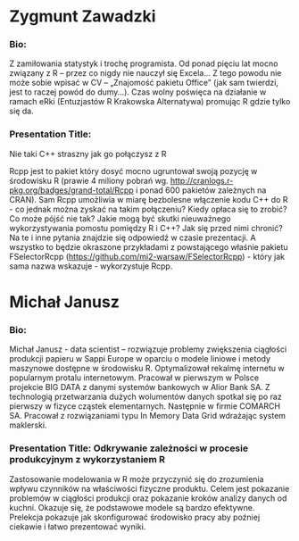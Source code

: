 
# Zygmunt Zawadzki

### Bio:
Z zamiłowania statystyk i trochę programista. Od ponad pięciu lat mocno związany z R – przez co nigdy nie nauczył się Excela... Z tego powodu nie może sobie wpisać w CV – „Znajomość pakietu Office” (jak sam twierdzi, jest to raczej powód do dumy…). Czas wolny poświęca na działanie w ramach eRki (Entuzjastów R Krakowska Alternatywa) promując R gdzie tylko się da.

### Presentation Title:
Nie taki C++ straszny jak go połączysz z R

Rcpp jest to pakiet który dosyć mocno ugruntował swoją pozycję w środowisku R (prawie 4 miliony pobrań wg. http://cranlogs.r-pkg.org/badges/grand-total/Rcpp i ponad 600 pakietów zależnych na CRAN). Sam Rcpp umożliwia w miarę bezbolesne włączenie kodu C++ do R - co jednak można zyskać na takim połączeniu? Kiedy opłaca się to zrobić? Co może pójść nie tak? Jakie mogą być skutki nieuważnego wykorzystywania pomostu pomiędzy R i C++? Jak się przed nimi chronić? Na te i inne pytania znajdzie się odpowiedź w czasie prezentacji. A wszystko to będzie okraszone przykładami z powstającego właśnie pakietu FSelectorRcpp (https://github.com/mi2-warsaw/FSelectorRcpp) - który jak sama nazwa wskazuje - wykorzystuje Rcpp.


# Michał Janusz


### Bio:

Michał Janusz  - data scientist – rozwiązuje problemy zwiększenia ciągłości produkcji papieru w Sappi Europe w oparciu o modele liniowe i metody maszynowe dostępne w środowisku R. Optymalizował rekalmę internetu  w popularnym protalu internetowym. Pracował w pierwszym w Polsce projekcie BIG DATA z danymi systemów bankowych w Alior Bank SA.  Z technologią przetwarzania dużych wolumentów danych spotkał się po raz pierwszy w fizyce cząstek elementarnych. Następnie w firmie COMARCH SA. Pracował z rozwiązaniami typu In Memory Data Grid wdrażając system maklerski.

### Presentation Title: Odkrywanie zależności w procesie produkcyjnym z wykorzystaniem R


 Zastosowanie modelowania w R może przyczynić się do zrozumienia wpływu czynników na właściwości fizyczne produktu. Celem jest pokazanie problemów w ciągłości produkcji oraz pokazanie kroków analizy danych od kuchni.  Okazuje się, że podstawowe modele są bardzo efektywne. Prelekcja pokazuje jak skonfigurować środowisko pracy aby poźniej ciekawie i łatwo prezentować wyniki.
